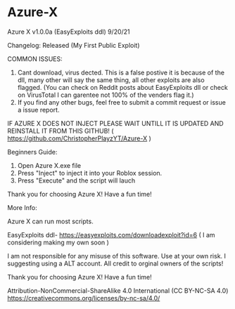 # Azure-X
Azure X v1.0.0a (EasyExploits ddl) 9/20/21

Changelog:
Released (My First Public Exploit)

COMMON ISSUES:
1. Cant download, virus dected.
This is a false postive it is because of the dll, many other will say the same thing, all other exploits are also flagged. (You can check on Reddit posts about EasyExploits dll or check on VirusTotal I can garentee not 100% of the venders flag it.)
2. If you find any other bugs, feel free to submit a commit request or issue a issue report.

IF AZURE X DOES NOT INJECT PLEASE WAIT UNTILL IT IS UPDATED AND REINSTALL IT FROM THIS GITHUB!   ( https://github.com/ChristopherPlayzYT/Azure-X )

Beginners Guide:
1. Open Azure X.exe file
2. Press "Inject" to inject it into your Roblox session.
3. Press "Execute" and the script will lauch

Thank you for choosing Azure X! Have a fun time!


More Info:

Azure X can run most scripts.

EasyExploits ddl- https://easyexploits.com/downloadexploit?id=6 ( I am considering making my own soon )


I am not responsible for any misuse of this software. Use at your own risk. I suggesting using a ALT account.
All credit to orginal owners of the scripts!

Thank you for choosing Azure X! Have a fun time!


Attribution-NonCommercial-ShareAlike 4.0 International (CC BY-NC-SA 4.0)
https://creativecommons.org/licenses/by-nc-sa/4.0/
